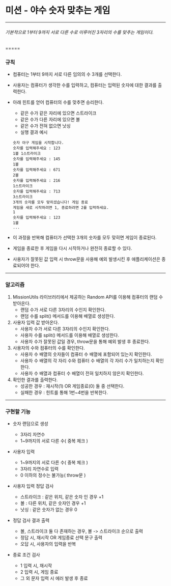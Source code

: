 # 미션 - 야수 숫자 맞추는 게임

---

###### 기본적으로 1부터 9까지 서로 다른 수로 이루어진 3자리의 수를 맞추는 게임이다.

=====

### 규칙

- 컴퓨터는 1부터 9까지 서로 다른 임의의 수 3개를 선택한다.
- 사용자는 컴퓨터가 생각한 수를 입력하고, 컴퓨터는 입력된 숫자에 대한 결과를 출력한다.
- 아래 힌트를 얻어 컴퓨터의 수를 맞추면 승리한다.

  - 같은 수가 같은 자리에 있으면 스트라이크
  - 같은 수가 다른 자리에 있으면 볼
  - 같은 수가 전혀 없으면 낫싱
  - 실행 결과 예시

  ```
  숫자 야구 게임을 시작합니다.
  숫자를 입력해주세요 : 123
  1볼 1스트라이크
  숫자를 입력해주세요 : 145
  1볼
  숫자를 입력해주세요 : 671
  2볼
  숫자를 입력해주세요 : 216
  1스트라이크
  숫자를 입력해주세요 : 713
  3스트라이크
  3개의 숫자를 모두 맞히셨습니다! 게임 종료
  게임을 새로 시작하려면 1, 종료하려면 2를 입력하세요.
  1
  숫자를 입력해주세요 : 123
  1볼
  ...
  ```

- 이 과정을 반복해 컴퓨터가 선택한 3개의 숫자를 모두 맞히면 게임이 종료된다.
- 게임을 종료한 후 게임을 다시 시작하거나 완전히 종료할 수 있다.
- 사용자가 잘못된 값 입력 시 throw문을 사용해 예외 발생시킨 후 애플리케이션은 종료되어야 한다.

---

### 알고리즘

1. MissionUtils 라이브러리에서 제공하는 Random API를 이용해 컴퓨터의 랜덤 수 받아온다.
   - 랜덤 수가 서로 다른 3자리의 수인지 확인한다.
   - 랜덤 수를 split() 메서드를 이용해 배열로 생성한다.
2. 사용자 입력 값 받아온다.
   - 사용자 수가 서로 다른 3자리의 수인지 확인한다.
   - 사용자 수를 split() 메서드를 이용해 배열로 생성한다.
   - 사용자 수가 잘못된 값일 경우, throw문을 통해 예외 발생 후 종료한다.
3. 사용자의 수와 컴퓨터의 수를 확인한다.
   - 사용자 수 배열의 숫자들이 컴퓨터 수 배열에 포함되어 있는지 확인한다.
   - 사용자 수 배열의 각 자리 수와 컴퓨터 수 배열의 각 자리 수가 일치하는지 확인한다.
   - 사용자 수 배열과 컴퓨터 수 배열이 전혀 일치하지 않은지 확인한다.
4. 확인한 결과를 출력한다.
   - 성공한 경우 : 재시작(1) OR 게임종료(0) 둘 중 선택한다.
   - 실패한 경우 : 힌트를 통해 1번~4번을 반복한다.

---

### 구현할 기능

- 숫자 랜덤으로 생성

  - 3자리 자연수
  - 1~9까지의 서로 다른 수( 중복 체크 )

- 사용자 입력

  - 1~9까지의 서로 다른 수( 중복 체크 )
  - 3자리 자연수로 입력
  - 0 이하의 정수는 불가능( throw문 )

- 사용자 입력 정답 검사

  - 스트라이크 : 같은 위치, 같은 숫자 인 경우 +1
  - 볼 : 다른 위치, 같은 숫자인 경우 +1
  - 낫싱 : 같은 숫자가 없는 경우 0

- 정답 검사 결과 출력

  - 볼, 스트라이크 둘 다 존재하는 경우, 볼 -> 스트라이크 순으로 출력
  - 정답 시, 재시작 OR 게임종료 선택 문구 출력
  - 오답 시, 사용자의 입력을 반복

- 종료 조건 검사

  - 1 입력 시, 재시작
  - 2 입력 시, 게임 종료
  - 그 외 문자 입력 시 에러 발생 후 종료
